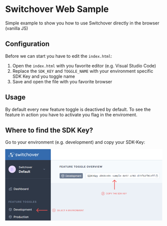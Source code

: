 # Switchover Web Sample

Simple example to show you how to use Switchover directly in the browser (vanilla JS)

## Configuration

Before we can start you have to edit the `index.html`:

1. Open the `index.html` with you favorite editor (e.g. Visual Studio Code)
2. Replace the `SDK_KEY` and `TOGGLE_NAME` with your environment specific SDK Key and you toggle name
3. Save and open the file with you favorite browser

## Usage

By default every new feature toggle is deactived by default. To see the feature in action you have to activate you flag in the enviroment.

## Where to find the SDK Key?

Go to your environment (e.g. development) and copy your SDK-Key:

![Switchover SDK Key](/doc/copy_sdk_key.jpg)